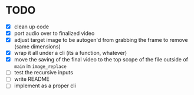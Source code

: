 # TODO
- [x] clean up code
- [x] port audio over to finalized video
- [x] adjust target image to be autogen'd from grabbing the frame to remove (same dimensions)
- [x] wrap it all under a cli (its a function, whatever)
- [x] move the saving of the final video to the top scope of the file outside of `main` in `image_replace` 
- [ ] test the recursive inputs
- [ ] write README
- [ ] implement as a proper cli